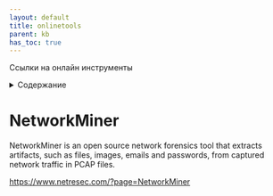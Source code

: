 ```yaml
---
layout: default
title: onlinetools
parent: kb
has_toc: true
---
```

Ссылки на онлайн инструменты
<details close markdown="block">
  <summary>
    Содержание
  </summary>
  {: .text-delta }
1. TOC
{:toc}
</details>

# NetworkMiner
NetworkMiner is an open source network forensics tool that extracts artifacts, such as files, images, emails and passwords, from captured network traffic in PCAP files.

<https://www.netresec.com/?page=NetworkMiner>
